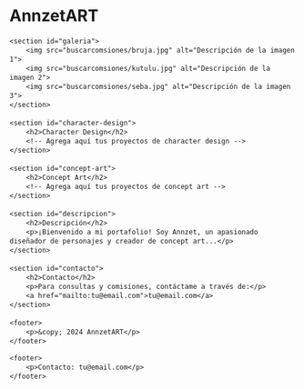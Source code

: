 # AnnzetART
<!DOCTYPE html>
<html lang="es">
<head>
    <meta charset="UTF-8">
    <meta name="viewport" content="width=device-width, initial-scale=1.0">
    <link rel="stylesheet" href="stile.css">
    <title>AnnzetART - Portafolio</title>
</head>
<body>

    <section id="galeria">
        <img src="buscarcomsiones/bruja.jpg" alt="Descripción de la imagen 1">
        <img src="buscarcomsiones/kutulu.jpg" alt="Descripción de la imagen 2">
        <img src="buscarcomsiones/seba.jpg" alt="Descripción de la imagen 3">
    </section>

    <section id="character-design">
        <h2>Character Design</h2>
        <!-- Agrega aquí tus proyectos de character design -->
    </section>

    <section id="concept-art">
        <h2>Concept Art</h2>
        <!-- Agrega aquí tus proyectos de concept art -->
    </section>

    <section id="descripcion">
        <h2>Descripción</h2>
        <p>¡Bienvenido a mi portafolio! Soy Annzet, un apasionado diseñador de personajes y creador de concept art...</p>
    </section>

    <section id="contacto">
        <h2>Contacto</h2>
        <p>Para consultas y comisiones, contáctame a través de:</p>
        <a href="mailto:tu@email.com">tu@email.com</a>
    </section>

    <footer>
        <p>&copy; 2024 AnnzetART</p>
    </footer>
</body>
</html>


    <footer>
        <p>Contacto: tu@email.com</p>
    </footer>
</body>
</html>

